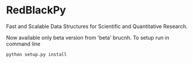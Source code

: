 # RedBlackPy
Fast and Scalable Data Structures for Scientific and Quantitative Research.

Now available only beta version from 'beta' brucnh. To setup run in command line
```bash
python setup.py install
```
